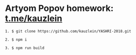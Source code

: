 # Artyom Popov homework: [t.me/kauzlein](t.me/kauzlein)


    1. $ git clone https://github.com/kauzlein/YASHRI-2018.git
    
    2. $ npm i
    
    3. $ npm run build
